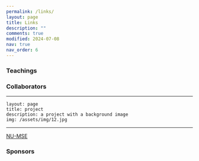 ```yaml
---
permalink: /links/
layout: page
title: Links
description: ""
comments: true
modified: 2024-07-08
nav: true
nav_order: 6
---
```

<div class="bigspacer"></div>

<div class="bigspacer"></div>

### Teachings



<div class="bigspacer"></div>

### Collaborators
---
    layout: page
    title: project
    description: a project with a background image
    img: /assets/img/12.jpg
---
[NU-MSE](https://www.mccormick.northwestern.edu/materials-science/)



### Sponsors

